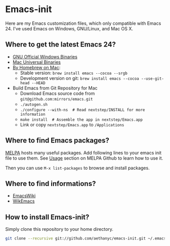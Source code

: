 # Emacs-init #

Here are my Emacs customization files, which only compatible with
Emacs 24. I've used Emacs on Windows, GNU/Linux, and Mac OS X.

## Where to get the latest Emacs 24? ##

* [GNU Official Windows Binaries](http://ftp.gnu.org/gnu/emacs/windows/)
* [Mac Universal Binaries](http://emacsformacosx.com/)
* [By Homebrew on Mac](https://github.com/mxcl/homebrew/blob/master/Library/Formula/emacs.rb):
  * Stable version: ```brew install emacs --cocoa --srgb```
  * Development version on git: ```brew install emacs --cocoa --use-git-head --HEAD```
* Build Emacs from Git Repository for Mac
  * Download Emacs source code from ```git@github.com:mirrors/emacs.git```
  * ```./autogen.sh```
  * ```./configure --with-ns  # Read nextstep/INSTALL for more information```
  * ```make install  # Assemble the app in nextstep/Emacs.app```
  * Link or copy ```nextstep/Emacs.app``` to ```/Applications```

## Where to find Emacs packages? ##

[MELPA](http://melpa.milkbox.net/) hosts many useful packages. Add
following lines to your emacs init file to use them.  See
[Usage](https://github.com/milkypostman/melpa) section on MELPA Github
to learn how to use it.

Then you can use `M-x list-packages` to browse and install packages.

## Where to find informations? ##

* [EmacsWiki](http://www.emacswiki.org/)
* [WikEmacs](http://wikemacs.org/)


## How to install Emacs-init? ##

Simply clone this repository to your home directory.

```bash
git clone --recursive git://github.com/aethanyc/emacs-init.git ~/.emacs.d
```
